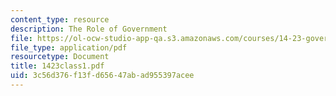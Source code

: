 ```yaml
---
content_type: resource
description: The Role of Government
file: https://ol-ocw-studio-app-qa.s3.amazonaws.com/courses/14-23-government-regulation-of-industry-spring-2003/3c56d376f13fd65647abad955397acee_1423class1.pdf
file_type: application/pdf
resourcetype: Document
title: 1423class1.pdf
uid: 3c56d376-f13f-d656-47ab-ad955397acee
---
```


